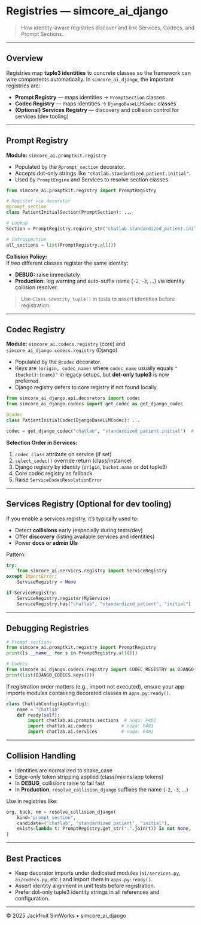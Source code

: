 # Registries — simcore_ai_django

> How identity-aware registries discover and link Services, Codecs, and Prompt Sections.

---

## Overview

Registries map **tuple3 identities** to concrete classes so the framework can
wire components automatically. In `simcore_ai_django`, the important registries are:

- **Prompt Registry** — maps identities → `PromptSection` classes
- **Codec Registry** — maps identities → `DjangoBaseLLMCodec` classes
- **(Optional) Services Registry** — discovery and collision control for services (dev tooling)

---

## Prompt Registry

**Module:** `simcore_ai.promptkit.registry`

- Populated by the `@prompt_section` decorator.
- Accepts dot-only strings like `"chatlab.standardized_patient.initial"`.
- Used by `PromptEngine` and Services to resolve section classes.

```python
from simcore_ai.promptkit.registry import PromptRegistry

# Register via decorator
@prompt_section
class PatientInitialSection(PromptSection): ...

# Lookup
Section = PromptRegistry.require_str("chatlab.standardized_patient.initial")

# Introspection
all_sections = list(PromptRegistry.all())
```

**Collision Policy:**  
If two different classes register the same identity:  
- **DEBUG:** raise immediately  
- **Production:** log warning and auto-suffix name (`-2`, `-3`, …) via identity collision resolver.

> Use `Class.identity_tuple()` in tests to assert identities before registration.

---

## Codec Registry

**Module:** `simcore_ai.codecs.registry` (core) and `simcore_ai_django.codecs.registry` (Django)

- Populated by the `@codec` decorator.
- Keys are `(origin, codec_name)` where `codec_name` usually equals `"{bucket}:{name}"` in legacy setups, but **dot-only tuple3** is now preferred.
- Django registry defers to core registry if not found locally.

```python
from simcore_ai_django.api.decorators import codec
from simcore_ai_django.codecs import get_codec as get_django_codec

@codec
class PatientInitialCodec(DjangoBaseLLMCodec): ...

codec = get_django_codec("chatlab", "standardized_patient.initial")  # preferred
```

**Selection Order in Services:**  
1. `codec_class` attribute on service (if set)  
2. `select_codec()` override return (class/instance)  
3. Django registry by identity (`origin`, `bucket.name` or dot tuple3)  
4. Core codec registry as fallback  
5. Raise `ServiceCodecResolutionError`

---

## Services Registry (Optional for dev tooling)

If you enable a services registry, it’s typically used to:
- Detect **collisions** early (especially during tests/dev)
- Offer **discovery** (listing available services and identities)
- Power **docs or admin UIs**

Pattern:

```python
try:
    from simcore_ai.services.registry import ServiceRegistry
except ImportError:
    ServiceRegistry = None

if ServiceRegistry:
    ServiceRegistry.register(MyService)
    ServiceRegistry.has("chatlab", "standardized_patient", "initial")  # True/False
```

---

## Debugging Registries

```python
# Prompt sections
from simcore_ai.promptkit.registry import PromptRegistry
print([s.__name__ for s in PromptRegistry.all()])

# Codecs
from simcore_ai_django.codecs.registry import CODEC_REGISTRY as DJANGO_CODECS
print(list(DJANGO_CODECS.keys()))
```

If registration order matters (e.g., import not executed), ensure your app imports
modules containing decorated classes in `apps.py:ready()`.

```python
class ChatlabConfig(AppConfig):
    name = "chatlab"
    def ready(self):
        import chatlab.ai.prompts.sections  # noqa: F401
        import chatlab.ai.codecs           # noqa: F401
        import chatlab.ai.services         # noqa: F401
```

---

## Collision Handling

- Identities are normalized to snake_case
- Edge-only token stripping applied (class/mixins/app tokens)
- In **DEBUG**, collisions raise to fail fast
- In **Production**, `resolve_collision_django` suffixes the name (`-2`, `-3`, …)

Use in registries like:

```python
org, buck, nm = resolve_collision_django(
    kind="prompt_section",
    candidate=("chatlab", "standardized_patient", "initial"),
    exists=lambda t: PromptRegistry.get_str(".".join(t)) is not None,
)
```

---

## Best Practices

- Keep decorator imports under dedicated modules (`ai/services.py`, `ai/codecs.py`, etc.) and import them in `apps.py:ready()`.
- Assert identity alignment in unit tests before registration.
- Prefer dot-only tuple3 identity strings in all references and configuration.

---

© 2025 Jackfruit SimWorks • simcore_ai_django
